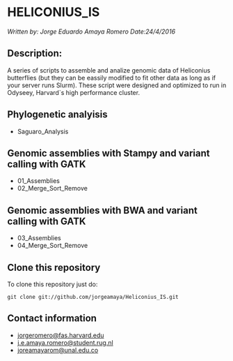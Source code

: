 # HELICONIUS_IS
*Written by: Jorge Eduardo Amaya Romero*
*Date:24/4/2016*

## Description:
A series of scripts to assemble and analize genomic data of Heliconius butterflies (but they can be eassily modified to fit other data as long as if your server runs Slurm). These script were designed and optimized to run in Odyseey, Harvard\`s high performance cluster.

## Phylogenetic analyisis
* Saguaro_Analysis

## Genomic assemblies with Stampy and variant calling with GATK
* 01_Assemblies
* 02_Merge_Sort_Remove

## Genomic assemblies with BWA and variant calling with GATK
* 03_Assemblies
* 04_Merge_Sort_Remove

## Clone this repository
To clone this repository just do:

```
git clone git://github.com/jorgeamaya/Heliconius_IS.git
```

## Contact information
* jorgeromero@fas.harvard.edu
* j.e.amaya.romero@student.rug.nl
* joreamayarom@unal.edu.co
